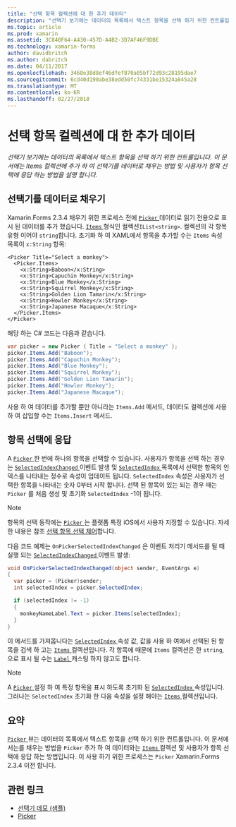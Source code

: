 ```yaml
---
title: "선택 항목 컬렉션에 대 한 추가 데이터"
description: "선택기 보기에는 데이터의 목록에서 텍스트 항목을 선택 하기 위한 컨트롤입니다. 이 문서에는 Items 컬렉션에 추가 하 여 선택기를 데이터로 채우는 방법 및 사용자가 항목 선택에 응답 하는 방법을 설명 합니다."
ms.topic: article
ms.prod: xamarin
ms.assetid: 3C840F64-A430-457D-A4B2-3D7AF46F9DBE
ms.technology: xamarin-forms
author: davidbritch
ms.author: dabritch
ms.date: 04/11/2017
ms.openlocfilehash: 3468e38d8ef46dfef870a05bf72d93c28195dae7
ms.sourcegitcommit: 6cd40d190abe38edd50fc74331be15324a845a28
ms.translationtype: MT
ms.contentlocale: ko-KR
ms.lasthandoff: 02/27/2018
---
```

# <a name="adding-data-to-a-pickers-items-collection"></a>선택 항목 컬렉션에 대 한 추가 데이터

_선택기 보기에는 데이터의 목록에서 텍스트 항목을 선택 하기 위한 컨트롤입니다. 이 문서에는 Items 컬렉션에 추가 하 여 선택기를 데이터로 채우는 방법 및 사용자가 항목 선택에 응답 하는 방법을 설명 합니다._

## <a name="populating-a-picker-with-data"></a>선택기를 데이터로 채우기

Xamarin.Forms 2.3.4 채우기 위한 프로세스 전에 [ `Picker` ](https://developer.xamarin.com/api/type/Xamarin.Forms.Picker/) 데이터로 읽기 전용으로 표시 된 데이터를 추가 했습니다. [ `Items` ](https://developer.xamarin.com/api/property/Xamarin.Forms.Picker.Items/) 형식인 컬렉션`IList<string>`. 컬렉션의 각 항목 유형 이어야 `string`합니다. 초기화 하 여 XAML에서 항목을 추가할 수는 `Items` 속성 목록이 `x:String` 항목:

```xaml
<Picker Title="Select a monkey">
  <Picker.Items>
    <x:String>Baboon</x:String>
    <x:String>Capuchin Monkey</x:String>
    <x:String>Blue Monkey</x:String>
    <x:String>Squirrel Monkey</x:String>
    <x:String>Golden Lion Tamarin</x:String>
    <x:String>Howler Monkey</x:String>
    <x:String>Japanese Macaque</x:String>
  </Picker.Items>
</Picker>
```

해당 하는 C# 코드는 다음과 같습니다.

```csharp
var picker = new Picker { Title = "Select a monkey" };
picker.Items.Add("Baboon");
picker.Items.Add("Capuchin Monkey");
picker.Items.Add("Blue Monkey");
picker.Items.Add("Squirrel Monkey");
picker.Items.Add("Golden Lion Tamarin");
picker.Items.Add("Howler Monkey");
picker.Items.Add("Japanese Macaque");
```

사용 하 여 데이터를 추가할 뿐만 아니라는 `Items.Add` 메서드, 데이터도 컬렉션에 사용 하 여 삽입할 수는 `Items.Insert` 메서드.

## <a name="responding-to-item-selection"></a>항목 선택에 응답

A [ `Picker` ](https://developer.xamarin.com/api/type/Xamarin.Forms.Picker/) 한 번에 하나의 항목을 선택할 수 있습니다. 사용자가 항목을 선택 하는 경우는 [ `SelectedIndexChanged` ](https://developer.xamarin.com/api/event/Xamarin.Forms.Picker.SelectedIndexChanged/) 이벤트 발생 및 [ `SelectedIndex` ](https://developer.xamarin.com/api/property/Xamarin.Forms.Picker.SelectedIndex/) 목록에서 선택한 항목의 인덱스를 나타내는 정수로 속성이 업데이트 됩니다. `SelectedIndex` 속성은 사용자가 선택한 항목을 나타내는 숫자 0부터 시작 합니다. 선택 된 항목이 있는 되는 경우 때는 `Picker` 를 처음 생성 및 초기화 `SelectedIndex` -1이 됩니다.

> [!NOTE]
> 항목의 선택 동작에는 [ `Picker` ](https://developer.xamarin.com/api/type/Xamarin.Forms.Picker/) 는 플랫폼 특정 iOS에서 사용자 지정할 수 있습니다. 자세한 내용은 참조 [선택 항목 선택 제어](~/xamarin-forms/platform/platform-specifics/consuming/ios.md#picker_update_mode)합니다.

다음 코드 예제는 `OnPickerSelectedIndexChanged` 은 이벤트 처리기 메서드를 될 때 실행 되는 [ `SelectedIndexChanged` ](https://developer.xamarin.com/api/event/Xamarin.Forms.Picker.SelectedIndexChanged/) 이벤트 발생:

```csharp
void OnPickerSelectedIndexChanged(object sender, EventArgs e)
{
  var picker = (Picker)sender;
  int selectedIndex = picker.SelectedIndex;

  if (selectedIndex != -1)
  {
    monkeyNameLabel.Text = picker.Items[selectedIndex];
  }
}
```

이 메서드를 가져옵니다는 [ `SelectedIndex` ](https://developer.xamarin.com/api/property/Xamarin.Forms.Picker.SelectedIndex/) 속성 값, 값을 사용 하 여에서 선택된 된 항목을 검색 하 고는 [ `Items` ](https://developer.xamarin.com/api/property/Xamarin.Forms.Picker.Items/) 컬렉션입니다. 각 항목에 때문에 `Items` 컬렉션은 한 `string`,으로 표시 될 수는 [ `Label` ](https://developer.xamarin.com/api/type/Xamarin.Forms.Label/) 캐스팅 하지 않고도 합니다.

> [!NOTE]
> A [ `Picker` ](https://developer.xamarin.com/api/type/Xamarin.Forms.Picker/) 설정 하 여 특정 항목을 표시 하도록 초기화 된 [ `SelectedIndex` ](https://developer.xamarin.com/api/property/Xamarin.Forms.Picker.SelectedIndex/) 속성입니다. 그러나는 `SelectedIndex` 초기화 한 다음 속성을 설정 해야는 [ `Items` ](https://developer.xamarin.com/api/property/Xamarin.Forms.Picker.Items/) 컬렉션입니다.

## <a name="summary"></a>요약

[ `Picker` ](https://developer.xamarin.com/api/type/Xamarin.Forms.Picker/) 뷰는 데이터의 목록에서 텍스트 항목을 선택 하기 위한 컨트롤입니다. 이 문서에서는를 채우는 방법을 `Picker` 추가 하 여 데이터와는 [ `Items` ](https://developer.xamarin.com/api/property/Xamarin.Forms.Picker.Items/) 컬렉션 및 사용자가 항목 선택에 응답 하는 방법입니다. 이 사용 하기 위한 프로세스는 `Picker` Xamarin.Forms 2.3.4 이전 합니다.


## <a name="related-links"></a>관련 링크

- [선택기 데모 (샘플)](https://developer.xamarin.com/samples/xamarin-forms/UserInterface/PickerDemo/)
- [Picker](https://developer.xamarin.com/api/type/Xamarin.Forms.Picker/)
